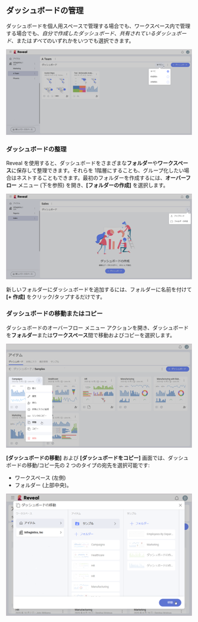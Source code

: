 ## ダッシュボードの管理

ダッシュボードを個人用スペースで管理する場合でも、ワークスペース内で管理する場合でも、*自分で作成したダッシュボード*、*共有されているダッシュボード*、または*すべて*のいずれかをいつでも選択できます。

<img src="images/dashboard-view-filter.png" alt="Filter for viewing dashboards" class="responsive-img"/>

### ダッシュボードの整理

Reveal を使用すると、ダッシュボードをさまざまな**フォルダー**や**ワークスペース**に保存して整理できます。それらを 1階層にすることも、グループ化したい場合はネストすることもできます。最初のフォルダーを作成するには、**オーバーフロー** メニュー (下を参照) を開き、**[フォルダーの作成]** を選択します。

<img src="images/upload-create-folder-menu.png" alt="Create a folder option" class="responsive-img"/>

新しいフォルダーにダッシュボードを追加するには、フォルダーに名前を付けて **[+ 作成]** をクリック/タップするだけです。  

### ダッシュボードの移動またはコピー

ダッシュボードのオーバーフロー メニュー アクションを開き、ダッシュボードを**フォルダー**または**ワークスペース**間で移動およびコピーを選択します。

<img src="images/dashboard-overflow-actions.png" alt="Displaying the dashboard’s overflow actions" class="responsive-img"/>

**[ダッシュボードの移動]** および **[ダッシュボードをコピー]** 画面では、ダッシュボードの移動/コピー先の 2 つのタイプの宛先を選択可能です:
  - ワークスペース (左側)
  - フォルダー (上部中央)。

<img src="images/dashboard-overflow-move.png" alt="Moving a dashboard to another workspace/folder" class="responsive-img"/>
